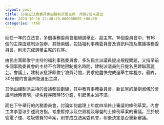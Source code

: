 ```yaml
---
layout: post
title: 16個立法會委員會由建制派當主席　尚餘2個未選出
date: 2020-10-16 22:40:29.000000000 +08:00
categories: rthk
---
```


延任一年的立法會，多個事務委員會繼續選舉正、副主席。18個委員會中，有16個的主席由建制派包辦，其餘兩個，包括福利事務委員會及資訊科技及廣播事務委員會，則未完成選舉主席的程序。

由民主黨鄺俊宇主持的福利事務委員會，多名民主派議員提出規程問題，又指早前多個事務委員會的主持不合理地限制提名時間，建制派議員則只提名民建聯蔣麗芸。會議上，建制派批評鄺俊宇浪費時間，要求他盡快完成選舉主席程序。最終，30分鐘的會議未能選出主席。

其他由建制派主持的會議都設劃線，其中教育事務委員會，新民黨的葉劉淑儀於會議開始時表明，提名程序限時15分鐘，引起民主派不滿。

而在下午舉行的內務委員會，討論如何處理上年度四項終止審議的條例草案。內會主席李慧琼引述局方指，考慮暫停涉及空置稅及專營的士條例草案的審議。至於規管電子煙、垃圾徵費的草案，則會成立法案委員會，稍後決定是否重新審議。
